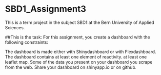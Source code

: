 # SBD1_Assignment3

This is a term project in the subject SBD1 at the Bern University of Applied Sciences.

##This is the task:
For this assignment, you create a dashboard with the following constraints:

The dashboard is made either with Shinydashboard or with Flexdashboard.
The dashboard contains
at least one element of reactivity.
at least one leaflet map.
Some of the data you present on your dashboard you scrape from the web.
Share your dashboard on shinyapp.io or on github.